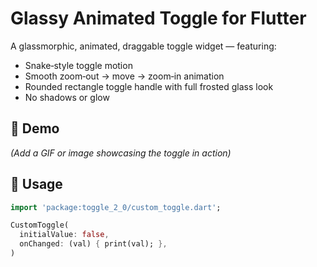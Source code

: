 # Glassy Animated Toggle for Flutter

A glassmorphic, animated, draggable toggle widget — featuring:
- Snake‑style toggle motion
- Smooth zoom‑out → move → zoom‑in animation
- Rounded rectangle toggle handle with full frosted glass look
- No shadows or glow

## 🧪 Demo

*(Add a GIF or image showcasing the toggle in action)*

## 🚀 Usage

```dart
import 'package:toggle_2_0/custom_toggle.dart';

CustomToggle(
  initialValue: false,
  onChanged: (val) { print(val); },
)
